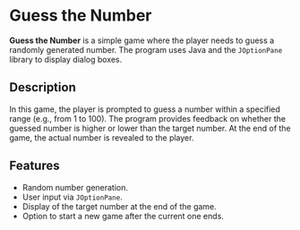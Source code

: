 # Guess the Number

**Guess the Number** is a simple game where the player needs to guess a randomly generated number. The program uses Java and the `JOptionPane` library to display dialog boxes.

## Description

In this game, the player is prompted to guess a number within a specified range (e.g., from 1 to 100). The program provides feedback on whether the guessed number is higher or lower than the target number. At the end of the game, the actual number is revealed to the player.

## Features

- Random number generation.
- User input via `JOptionPane`.
- Display of the target number at the end of the game.
- Option to start a new game after the current one ends.
